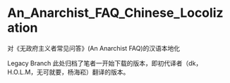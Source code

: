 # An_Anarchist_FAQ_Chinese_Locolization
对《无政府主义者常见问答》(An Anarchist FAQ)的汉语本地化

Legacy Branch
此处归档了笔者一开始下载的版本，即初代译者（dk， H.O.L.M，无可就要，杨海崧）翻译的版本。
